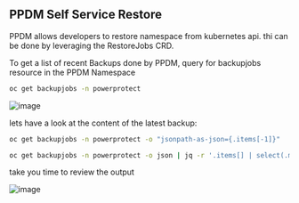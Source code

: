 ## PPDM Self Service Restore 

PPDM allows developers to restore namespace from kubernetes api. thi can be done by leveraging the RestoreJobs CRD.

To get a list of recent Backups done by PPDM, query for backupjobs resource in the PPDM Namespace 

```bash
oc get backupjobs -n powerprotect
```
![image](https://github.com/bob-builds-labs/bob-builds-labs.github.io/assets/8255007/581459ac-8633-4e94-b9e8-129692e7b794)

lets have a look at the content of the latest backup:

```bash
oc get backupjobs -n powerprotect -o "jsonpath-as-json={.items[-1]}"

oc get backupjobs -n powerprotect -o json | jq -r '.items[] | select(.metadata.name | test("wordpress-")).metadata.name | .[-1]'
```
take you time to review the output

![image](https://github.com/bob-builds-labs/bob-builds-labs.github.io/assets/8255007/45f99f2b-8bdd-471d-9774-107b4ec08bb8)
